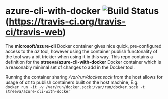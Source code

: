# azure-cli-with-docker ![Build Status](https://travis-ci.org/travis-ci/travis-web.svg?branch=master)(https://travis-ci.org/travis-ci/travis-web)
The **microsoft/azure-cli** Docker container gives nice quick, pre-configured access to the *az* tool, however using the container publish functonality of the tool was a bit trickier when using it in this way.  This repo contains a definition for the **streeva/azure-cli-with-docker** Docker container which is a reasonably minimal set of changes to add in the Docker tool.

Running the container sharing */var/run/docker.sock* from the host allows for usage of *az* to publish containers built on the host machine, E.g.  
```docker run -it -v /var/run/docker.sock:/var/run/docker.sock -t streeva/azure-cli-with-docker```
